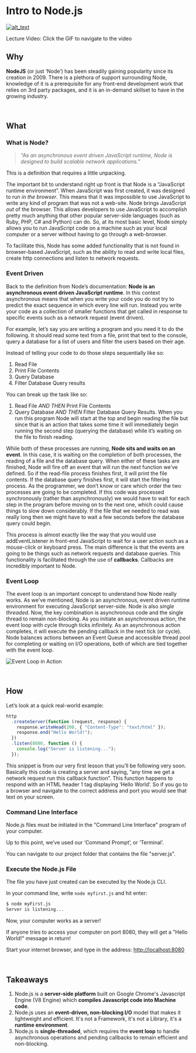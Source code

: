 # Intro to Node.js

[![alt_text](/assets/images/lectures/NodeJS-Lecture-high.gif)](https://vimeo.com/561143679)

Lecture Video: Click the GIF to navigate to the video

## Why

**NodeJS** (or just ‘Node’) has been steadily gaining popularity since its creation in 2009. There is a plethora of support surrounding Node, knowledge of it is a prerequisite for any front-end development work that relies on 3rd party packages, and it is an in-demand skillset to have in the growing industry.

<br>

## What

### What is Node?

> _“As an asynchronous event driven JavaScript runtime, Node is designed to build scalable network applications.”_

This is a definition that requires a little unpacking.

The important bit to understand right up front is that Node is a “JavaScript runtime environment”. When JavaScript was first created, it was designed to run _in the browser_. This means that it was impossible to use JavaScript to write any kind of program that was not a web-site. Node brings JavaScript _out_ of the browser. This allows developers to use JavaScript to accomplish pretty much anything that other popular server-side languages (such as Ruby, PHP, C# and Python) can do. So, at its most basic level, Node simply allows you to run JavaScript code on a machine such as your local computer or a server without having to go through a web-browser.

To facilitate this, Node has some added functionality that is not found in browser-based JavaScript, such as the ability to read and write local files, create http connections and listen to network requests.

### Event Driven

Back to the definition from Node’s documentation: **Node is an asynchronous event driven JavaScript runtime**. In this context asynchronous means that when you write your code you do not try to predict the exact sequence in which every line will run. Instead you write your code as a collection of smaller functions that get called in response to specific events such as a network request (event driven).

For example, let’s say you are writing a program and you need it to do the following. It should read some text from a file, print that text to the console, query a database for a list of users and filter the users based on their age.

Instead of telling your code to do those steps sequentially like so:

1. Read File
2. Print File Contents
3. Query Database
4. Filter Database Query results

You can break up the task like so:

1. Read File _AND THEN_ Print File Contents
2. Query Database _AND THEN_ Filter Database Query Results.
   When you run this program Node will start at the top and begin reading the file but since that is an action that takes some time it will immediately begin running the second step (querying the database) while it’s waiting on the file to finish reading.

While both of these processes are running, **Node sits and waits on an event**. In this case, it is waiting on the completion of both processes, the reading of a file and the database query. When either of these tasks are finished, Node will fire off an event that will run the next function we’ve defined. So if the read-file process finishes first, it will print the file contents. If the database query finishes first, it will start the filtering process. As the programmer, we don’t know or care which order the two processes are going to be completed. If this code was processed synchronously (rather than asynchronously) we would have to wait for each step in the program before moving on to the next one, which could cause things to slow down considerably. If the file that we needed to read was really long then we might have to wait a few seconds before the database query could begin.

This process is almost exactly like the way that you would use addEventListener in front-end JavaScript to wait for a user action such as a mouse-click or keyboard press. The main difference is that the events are going to be things such as network requests and database queries. This functionality is facilitated through the use of **callbacks**. Callbacks are incredibly important to Node.

### Event Loop

The event loop is an important concept to understand how Node really works. As we've mentioned, Node is an asynchronous, event driven runtime environment for executing JavaScript server-side. Node is also _single threaded_. Now, the key combination is asynchronous code and the single thread to remain non-blocking. As you initiate an asynchronous action, the event loop with cycle through ticks infinitely. As an asynchronous action completes, it will execute the pending callback in the next tick (or cycle). Node balances actions between an Event Queue and accessible thread pool for completing or waiting on I/O operations, both of which are tied together with the event loop.

![Event Loop in Action](/assets/images/lectures/event-loop.png)

<br>

## How

Let’s look at a quick real-world example:

```js
http
  .createServer(function (request, response) {
    response.writeHead(200, { "Content-Type": "text/html" });
    response.end("Hello World!");
  })
  .listen(8080, function () {
    console.log("Server is listening...");
  });
```

This snippet is from our very first lesson that you’ll be following very soon. Basically this code is creating a server and saying, “any time we get a network request run this callback function”. This function happens to respond with an HTML header 1 tag displaying ‘Hello World’. So if you go to a browser and navigate to the correct address and port you would see that text on your screen.

### Command Line Interface

Node.js files must be initiated in the "Command Line Interface" program of your computer.

Up to this point, we’ve used our ‘Command Prompt’, or ‘Terminal’.

You can navigate to our project folder that contains the file "server.js".

### Execute the Node.js File

The file you have just created can be executed by the Node.js CLI.

In your command line, write `node myfirst.js` and hit enter:

```sh
$ node myFirst.js
Server is listening...
```

Now, your computer works as a server!

If anyone tries to access your computer on port 8080, they will get a "Hello World!" message in return!

Start your internet browser, and type in the address: [http://localhost:8080](http://localhost:8080/)

<br>

## Takeaways

1. Node.js is a **server-side platform** built on Google Chrome's Javascript Engine (V8 Engine) which **compiles Javascript code into Machine code**.
2. Node.js uses an **event-driven, non-blocking I/O** model that makes it lightweight and efficient. It's not a Framework, it's not a Library, it's a **runtime environment**.
3. Node.js is **single-threaded**, which requires the **event loop** to handle asynchronous operations and pending callbacks to remain efficient and non-blocking.

<br>

